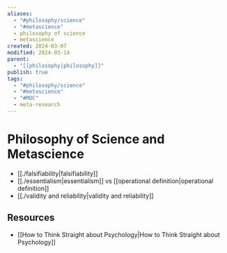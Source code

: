 ```yaml
---
aliases:
  - "#philosophy/science"
  - "#metascience"
  - philosophy of science
  - metascience
created: 2024-03-07
modified: 2024-03-14
parent:
  - "[[philosophy|philosophy]]"
publish: true
tags:
  - "#philosophy/science"
  - "#metascience"
  - "#MOC"
  - meta-research
---
```


# Philosophy of Science and Metascience

- [[./falsifiability|falsifiability]]
- [[./essentialism|essentialism]] vs [[operational definition|operational definition]]
- [[./validity and reliability|validity and reliability]]

## Resources
- [[How to Think Straight about Psychology|How to Think Straight about Psychology]]